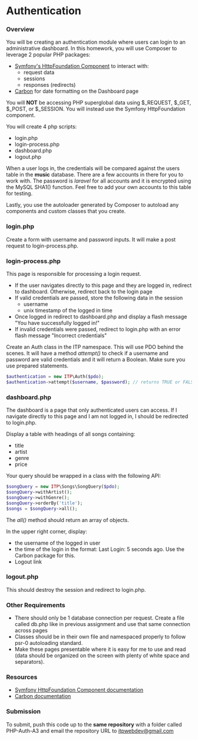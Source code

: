 Authentication
==============

### Overview

You will be creating an authentication module where users can login to an administrative dashboard. In this homework, you will use Composer to leverage 2 popular PHP packages:

* [Symfony's HttpFoundation Component](https://packagist.org/packages/symfony/http-foundation) to interact with:
	* request data
	* sessions
	* responses (redirects)
* [Carbon](https://packagist.org/packages/nesbot/carbon) for date formatting on the Dashboard page

You will __NOT__ be accessing PHP superglobal data using $\_REQUEST, $\_GET, $\_POST, or $\_SESSION. You will instead use the Symfony HttpFoundation component.

You will create 4 php scripts:

* login.php
* login-process.php
* dashboard.php
* logout.php

When a user logs in, the credentials will be compared against the users table in the __music__ database. There are a few accounts in there for you to work with. The password is _laravel_ for all accounts and it is encrypted using the MySQL SHA1() function. Feel free to add your own accounts to this table for testing.

Lastly, you use the autoloader generated by Composer to autoload any components and custom classes that you create.

### login.php

Create a form with username and password inputs. It will make a post request to login-process.php.

### login-process.php

This page is responsible for processing a login request.

* If the user navigates directly to this page and they are logged in, redirect to dashboard. Otherwise, redirect back to the login page
* If valid credentials are passed, store the following data in the session
	* username
	* unix timestamp of the logged in time
* Once logged in redirect to dashboard.php and display a flash message "You have successfully logged in!"
* If invalid credentials were passed, redirect to login.php with an error flash message "Incorrect credentials"

Create an Auth class in the ITP namespace. This will use PDO behind the scenes. It will have a method _attempt()_ to check if a username and password are valid credentials and it will return a Boolean. Make sure you use prepared statements.

```php
$authentication = new ITP\Auth($pdo);
$authentication->attempt($username, $password); // returns TRUE or FALSE
```

### dashboard.php

The dashboard is a page that only authenticated users can access. If I navigate directly to this page and I am not logged in, I should be redirected to login.php.

Display a table with headings of all songs containing:

* title
* artist
* genre
* price

Your query should be wrapped in a class with the following API:

```php
$songQuery = new ITP\Songs\SongQuery($pdo);
$songQuery->withArtist();
$songQuery->withGenre();
$songQuery->orderBy('title');
$songs = $songQuery->all();
```

The _all()_ method should return an array of objects.

In the upper right corner, display:

* the username of the logged in user
* the time of the login in the format: Last Login: 5 seconds ago. Use the Carbon package for this.
* Logout link

### logout.php

This should destroy the session and redirect to login.php.

### Other Requirements

* There should only be 1 database connection per request. Create a file called db.php like in previous assignment and use that same connection across pages
* Classes should be in their own file and namespaced properly to follow psr-0 autoloading standard.
* Make these pages presentable where it is easy for me to use and read (data should be organized on the screen with plenty of white space and separators).

### Resources

* [Symfony HttpFoundation Component documentation](http://symfony.com/doc/current/components/http_foundation/index.html)
* [Carbon documentation](https://github.com/briannesbitt/Carbon)

### Submission

To submit, push this code up to the __same repository__ with a folder called PHP-Auth-A3 and email the repository URL to itpwebdev@gmail.com

